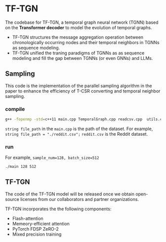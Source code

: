 # TF-TGN
The codebase for TF-TGN, a temporal graph neural network (TGNN) based on the **Transformer decoder** to model the evolution of temporal graphs.

- TF-TGN structures the message aggregation operation between chronologically occurring nodes and their temporal neighbors in TGNNs as sequence modeling.
- TF-TGN unified the traning paradigms of TGNNs as as sequence modeling and fill the gap between TGNNs (or even GNNs) and LLMs.

## Sampling
This  code is the implementation of the parallel sampling algorithm in the paper to enhance the efficiency of T-CSR converting and  temporal neighbor sampling. 
### compile
```bash
g++ -fopenmp -std=c++11 main.cpp TemporalGraph.cpp readcsv.cpp  utils.cpp -o main
```
`string file_path` in the `main.cpp` is the path of the dataset. For example, `string file_path = "./reddit.csv";` `reddit.csv` is the Reddit dataset. 

### run
For example, `sample_num=128, batch_size=512`
```bash
./main 128 512
```

## TF-TGN 
The code of the TF-TGN model  will be released once we obtain open-source licenses from our collaborators and partner organizations.

TF-TGN incorporates the the following components:
- Flash-attention
- Memeory-efficient attention
- PyTorch FDSP ZeRO-2
- Mixed precision training